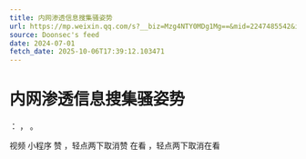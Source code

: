 ```yaml
---
title: 内网渗透信息搜集骚姿势
url: https://mp.weixin.qq.com/s?__biz=Mzg4NTY0MDg1Mg==&mid=2247485542&idx=1&sn=2e7f3d2f2d9e4fe9964acf1222d56b06
source: Doonsec's feed
date: 2024-07-01
fetch_date: 2025-10-06T17:39:12.103471
---
```


# 内网渗透信息搜集骚姿势

：
，
。

视频
小程序
赞
，轻点两下取消赞
在看
，轻点两下取消在看